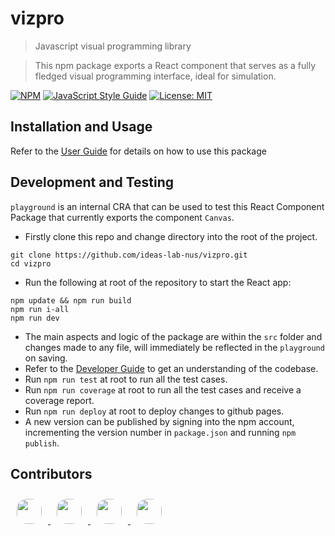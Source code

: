 # vizpro
> Javascript visual programming library

> This npm package exports a React component that serves as a fully fledged visual programming interface, ideal for simulation.

[![NPM](https://img.shields.io/npm/v/vizpro.svg)](https://www.npmjs.com/package/vizpro)
[![JavaScript Style Guide](https://img.shields.io/badge/code_style-standard-brightgreen.svg)](https://standardjs.com)
[![License: MIT](https://img.shields.io/badge/License-MIT-yellow.svg)](https://opensource.org/licenses/MIT)

## Installation and Usage

Refer to the [User Guide](https://ideas-lab-nus.github.io/vizpro/) for details on how to use this package

## Development and Testing

`playground` is an internal CRA that can be used to test this React Component Package that currently exports the component `Canvas`.
        
 - Firstly clone this repo and change directory into the root of the project.

```
git clone https://github.com/ideas-lab-nus/vizpro.git
cd vizpro
```

 - Run the following at root of the repository to start the React app:

```
npm update && npm run build
npm run i-all
npm run dev
```
 - The main aspects and logic of the package are within the `src` folder and changes made to any file, will immediately be reflected in the `playground` on saving.
 - Refer to the [Developer Guide](./docs/docs/dev.md) to get an understanding of the codebase.
 - Run `npm run test` at root to run all the test cases.
 - Run `npm run coverage` at root to run all the test cases and receive a coverage report.
 - Run `npm run deploy` at root to deploy changes to github pages.
 - A new version can be published by signing into the npm account, incrementing the version number in `package.json` and running `npm publish`.


## Contributors

<div class="image-cropper">
    <a href="https://github.com/MahmoudAbdelRahman">
        <img src="https://github.com/MahmoudAbdelRahman.png" height="40" width="40" style="margin: 10px 10px 10px 10px; border-radius: 40%;"> 
    </a>
    <a href="https://github.com/adChong">
        <img src="https://github.com/adChong.png" height="40" width="40" style="margin: 10px 10px 10px 10px; border-radius: 40%;">
    </a>
    <a href="https://github.com/vuminhhieunus2019">
        <img src="https://github.com/vuminhhieunus2019.png" height="40" width="40" style="margin: 10px 10px 10px 10px; border-radius: 40%;">
    </a>
    <a href="https://github.com/VimuthM">
        <img src="https://github.com/VimuthM.png" height="40" width="40" style="margin: 10px 10px 10px 10px; border-radius: 40%;">
    </a>
</div>
